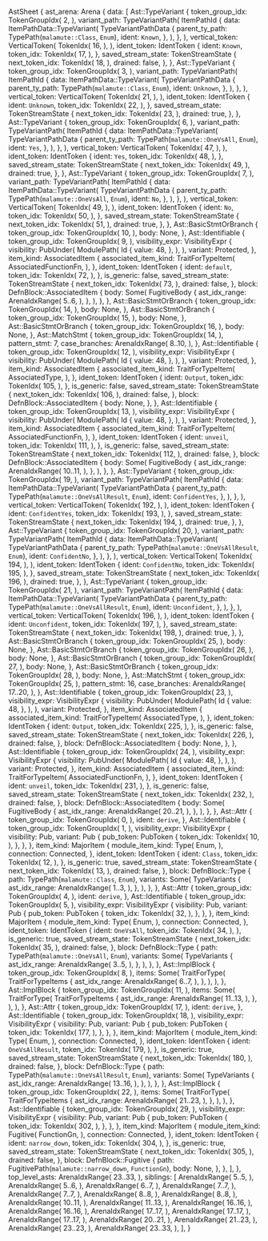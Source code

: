 AstSheet {
    ast_arena: Arena {
        data: [
            Ast::TypeVariant {
                token_group_idx: TokenGroupIdx(
                    2,
                ),
                variant_path: TypeVariantPath(
                    ItemPathId {
                        data: ItemPathData::TypeVariant(
                            TypeVariantPathData {
                                parent_ty_path: TypePath(`malamute::Class`, `Enum`),
                                ident: `Known`,
                            },
                        ),
                    },
                ),
                vertical_token: VerticalToken(
                    TokenIdx(
                        16,
                    ),
                ),
                ident_token: IdentToken {
                    ident: `Known`,
                    token_idx: TokenIdx(
                        17,
                    ),
                },
                saved_stream_state: TokenStreamState {
                    next_token_idx: TokenIdx(
                        18,
                    ),
                    drained: false,
                },
            },
            Ast::TypeVariant {
                token_group_idx: TokenGroupIdx(
                    3,
                ),
                variant_path: TypeVariantPath(
                    ItemPathId {
                        data: ItemPathData::TypeVariant(
                            TypeVariantPathData {
                                parent_ty_path: TypePath(`malamute::Class`, `Enum`),
                                ident: `Unknown`,
                            },
                        ),
                    },
                ),
                vertical_token: VerticalToken(
                    TokenIdx(
                        21,
                    ),
                ),
                ident_token: IdentToken {
                    ident: `Unknown`,
                    token_idx: TokenIdx(
                        22,
                    ),
                },
                saved_stream_state: TokenStreamState {
                    next_token_idx: TokenIdx(
                        23,
                    ),
                    drained: true,
                },
            },
            Ast::TypeVariant {
                token_group_idx: TokenGroupIdx(
                    6,
                ),
                variant_path: TypeVariantPath(
                    ItemPathId {
                        data: ItemPathData::TypeVariant(
                            TypeVariantPathData {
                                parent_ty_path: TypePath(`malamute::OneVsAll`, `Enum`),
                                ident: `Yes`,
                            },
                        ),
                    },
                ),
                vertical_token: VerticalToken(
                    TokenIdx(
                        47,
                    ),
                ),
                ident_token: IdentToken {
                    ident: `Yes`,
                    token_idx: TokenIdx(
                        48,
                    ),
                },
                saved_stream_state: TokenStreamState {
                    next_token_idx: TokenIdx(
                        49,
                    ),
                    drained: true,
                },
            },
            Ast::TypeVariant {
                token_group_idx: TokenGroupIdx(
                    7,
                ),
                variant_path: TypeVariantPath(
                    ItemPathId {
                        data: ItemPathData::TypeVariant(
                            TypeVariantPathData {
                                parent_ty_path: TypePath(`malamute::OneVsAll`, `Enum`),
                                ident: `No`,
                            },
                        ),
                    },
                ),
                vertical_token: VerticalToken(
                    TokenIdx(
                        49,
                    ),
                ),
                ident_token: IdentToken {
                    ident: `No`,
                    token_idx: TokenIdx(
                        50,
                    ),
                },
                saved_stream_state: TokenStreamState {
                    next_token_idx: TokenIdx(
                        51,
                    ),
                    drained: true,
                },
            },
            Ast::BasicStmtOrBranch {
                token_group_idx: TokenGroupIdx(
                    10,
                ),
                body: None,
            },
            Ast::Identifiable {
                token_group_idx: TokenGroupIdx(
                    9,
                ),
                visibility_expr: VisibilityExpr {
                    visibility: PubUnder(
                        ModulePath(
                            Id {
                                value: 48,
                            },
                        ),
                    ),
                    variant: Protected,
                },
                item_kind: AssociatedItem {
                    associated_item_kind: TraitForTypeItem(
                        AssociatedFunctionFn,
                    ),
                },
                ident_token: IdentToken {
                    ident: `default`,
                    token_idx: TokenIdx(
                        72,
                    ),
                },
                is_generic: false,
                saved_stream_state: TokenStreamState {
                    next_token_idx: TokenIdx(
                        73,
                    ),
                    drained: false,
                },
                block: DefnBlock::AssociatedItem {
                    body: Some(
                        FugitiveBody {
                            ast_idx_range: ArenaIdxRange(
                                5..6,
                            ),
                        },
                    ),
                },
            },
            Ast::BasicStmtOrBranch {
                token_group_idx: TokenGroupIdx(
                    14,
                ),
                body: None,
            },
            Ast::BasicStmtOrBranch {
                token_group_idx: TokenGroupIdx(
                    15,
                ),
                body: None,
            },
            Ast::BasicStmtOrBranch {
                token_group_idx: TokenGroupIdx(
                    16,
                ),
                body: None,
            },
            Ast::MatchStmt {
                token_group_idx: TokenGroupIdx(
                    14,
                ),
                pattern_stmt: 7,
                case_branches: ArenaIdxRange(
                    8..10,
                ),
            },
            Ast::Identifiable {
                token_group_idx: TokenGroupIdx(
                    12,
                ),
                visibility_expr: VisibilityExpr {
                    visibility: PubUnder(
                        ModulePath(
                            Id {
                                value: 48,
                            },
                        ),
                    ),
                    variant: Protected,
                },
                item_kind: AssociatedItem {
                    associated_item_kind: TraitForTypeItem(
                        AssociatedType,
                    ),
                },
                ident_token: IdentToken {
                    ident: `Output`,
                    token_idx: TokenIdx(
                        105,
                    ),
                },
                is_generic: false,
                saved_stream_state: TokenStreamState {
                    next_token_idx: TokenIdx(
                        106,
                    ),
                    drained: false,
                },
                block: DefnBlock::AssociatedItem {
                    body: None,
                },
            },
            Ast::Identifiable {
                token_group_idx: TokenGroupIdx(
                    13,
                ),
                visibility_expr: VisibilityExpr {
                    visibility: PubUnder(
                        ModulePath(
                            Id {
                                value: 48,
                            },
                        ),
                    ),
                    variant: Protected,
                },
                item_kind: AssociatedItem {
                    associated_item_kind: TraitForTypeItem(
                        AssociatedFunctionFn,
                    ),
                },
                ident_token: IdentToken {
                    ident: `unveil`,
                    token_idx: TokenIdx(
                        111,
                    ),
                },
                is_generic: false,
                saved_stream_state: TokenStreamState {
                    next_token_idx: TokenIdx(
                        112,
                    ),
                    drained: false,
                },
                block: DefnBlock::AssociatedItem {
                    body: Some(
                        FugitiveBody {
                            ast_idx_range: ArenaIdxRange(
                                10..11,
                            ),
                        },
                    ),
                },
            },
            Ast::TypeVariant {
                token_group_idx: TokenGroupIdx(
                    19,
                ),
                variant_path: TypeVariantPath(
                    ItemPathId {
                        data: ItemPathData::TypeVariant(
                            TypeVariantPathData {
                                parent_ty_path: TypePath(`malamute::OneVsAllResult`, `Enum`),
                                ident: `ConfidentYes`,
                            },
                        ),
                    },
                ),
                vertical_token: VerticalToken(
                    TokenIdx(
                        192,
                    ),
                ),
                ident_token: IdentToken {
                    ident: `ConfidentYes`,
                    token_idx: TokenIdx(
                        193,
                    ),
                },
                saved_stream_state: TokenStreamState {
                    next_token_idx: TokenIdx(
                        194,
                    ),
                    drained: true,
                },
            },
            Ast::TypeVariant {
                token_group_idx: TokenGroupIdx(
                    20,
                ),
                variant_path: TypeVariantPath(
                    ItemPathId {
                        data: ItemPathData::TypeVariant(
                            TypeVariantPathData {
                                parent_ty_path: TypePath(`malamute::OneVsAllResult`, `Enum`),
                                ident: `ConfidentNo`,
                            },
                        ),
                    },
                ),
                vertical_token: VerticalToken(
                    TokenIdx(
                        194,
                    ),
                ),
                ident_token: IdentToken {
                    ident: `ConfidentNo`,
                    token_idx: TokenIdx(
                        195,
                    ),
                },
                saved_stream_state: TokenStreamState {
                    next_token_idx: TokenIdx(
                        196,
                    ),
                    drained: true,
                },
            },
            Ast::TypeVariant {
                token_group_idx: TokenGroupIdx(
                    21,
                ),
                variant_path: TypeVariantPath(
                    ItemPathId {
                        data: ItemPathData::TypeVariant(
                            TypeVariantPathData {
                                parent_ty_path: TypePath(`malamute::OneVsAllResult`, `Enum`),
                                ident: `Unconfident`,
                            },
                        ),
                    },
                ),
                vertical_token: VerticalToken(
                    TokenIdx(
                        196,
                    ),
                ),
                ident_token: IdentToken {
                    ident: `Unconfident`,
                    token_idx: TokenIdx(
                        197,
                    ),
                },
                saved_stream_state: TokenStreamState {
                    next_token_idx: TokenIdx(
                        198,
                    ),
                    drained: true,
                },
            },
            Ast::BasicStmtOrBranch {
                token_group_idx: TokenGroupIdx(
                    25,
                ),
                body: None,
            },
            Ast::BasicStmtOrBranch {
                token_group_idx: TokenGroupIdx(
                    26,
                ),
                body: None,
            },
            Ast::BasicStmtOrBranch {
                token_group_idx: TokenGroupIdx(
                    27,
                ),
                body: None,
            },
            Ast::BasicStmtOrBranch {
                token_group_idx: TokenGroupIdx(
                    28,
                ),
                body: None,
            },
            Ast::MatchStmt {
                token_group_idx: TokenGroupIdx(
                    25,
                ),
                pattern_stmt: 16,
                case_branches: ArenaIdxRange(
                    17..20,
                ),
            },
            Ast::Identifiable {
                token_group_idx: TokenGroupIdx(
                    23,
                ),
                visibility_expr: VisibilityExpr {
                    visibility: PubUnder(
                        ModulePath(
                            Id {
                                value: 48,
                            },
                        ),
                    ),
                    variant: Protected,
                },
                item_kind: AssociatedItem {
                    associated_item_kind: TraitForTypeItem(
                        AssociatedType,
                    ),
                },
                ident_token: IdentToken {
                    ident: `Output`,
                    token_idx: TokenIdx(
                        225,
                    ),
                },
                is_generic: false,
                saved_stream_state: TokenStreamState {
                    next_token_idx: TokenIdx(
                        226,
                    ),
                    drained: false,
                },
                block: DefnBlock::AssociatedItem {
                    body: None,
                },
            },
            Ast::Identifiable {
                token_group_idx: TokenGroupIdx(
                    24,
                ),
                visibility_expr: VisibilityExpr {
                    visibility: PubUnder(
                        ModulePath(
                            Id {
                                value: 48,
                            },
                        ),
                    ),
                    variant: Protected,
                },
                item_kind: AssociatedItem {
                    associated_item_kind: TraitForTypeItem(
                        AssociatedFunctionFn,
                    ),
                },
                ident_token: IdentToken {
                    ident: `unveil`,
                    token_idx: TokenIdx(
                        231,
                    ),
                },
                is_generic: false,
                saved_stream_state: TokenStreamState {
                    next_token_idx: TokenIdx(
                        232,
                    ),
                    drained: false,
                },
                block: DefnBlock::AssociatedItem {
                    body: Some(
                        FugitiveBody {
                            ast_idx_range: ArenaIdxRange(
                                20..21,
                            ),
                        },
                    ),
                },
            },
            Ast::Attr {
                token_group_idx: TokenGroupIdx(
                    0,
                ),
                ident: `derive`,
            },
            Ast::Identifiable {
                token_group_idx: TokenGroupIdx(
                    1,
                ),
                visibility_expr: VisibilityExpr {
                    visibility: Pub,
                    variant: Pub {
                        pub_token: PubToken {
                            token_idx: TokenIdx(
                                10,
                            ),
                        },
                    },
                },
                item_kind: MajorItem {
                    module_item_kind: Type(
                        Enum,
                    ),
                    connection: Connected,
                },
                ident_token: IdentToken {
                    ident: `Class`,
                    token_idx: TokenIdx(
                        12,
                    ),
                },
                is_generic: true,
                saved_stream_state: TokenStreamState {
                    next_token_idx: TokenIdx(
                        13,
                    ),
                    drained: false,
                },
                block: DefnBlock::Type {
                    path: TypePath(`malamute::Class`, `Enum`),
                    variants: Some(
                        TypeVariants {
                            ast_idx_range: ArenaIdxRange(
                                1..3,
                            ),
                        },
                    ),
                },
            },
            Ast::Attr {
                token_group_idx: TokenGroupIdx(
                    4,
                ),
                ident: `derive`,
            },
            Ast::Identifiable {
                token_group_idx: TokenGroupIdx(
                    5,
                ),
                visibility_expr: VisibilityExpr {
                    visibility: Pub,
                    variant: Pub {
                        pub_token: PubToken {
                            token_idx: TokenIdx(
                                32,
                            ),
                        },
                    },
                },
                item_kind: MajorItem {
                    module_item_kind: Type(
                        Enum,
                    ),
                    connection: Connected,
                },
                ident_token: IdentToken {
                    ident: `OneVsAll`,
                    token_idx: TokenIdx(
                        34,
                    ),
                },
                is_generic: true,
                saved_stream_state: TokenStreamState {
                    next_token_idx: TokenIdx(
                        35,
                    ),
                    drained: false,
                },
                block: DefnBlock::Type {
                    path: TypePath(`malamute::OneVsAll`, `Enum`),
                    variants: Some(
                        TypeVariants {
                            ast_idx_range: ArenaIdxRange(
                                3..5,
                            ),
                        },
                    ),
                },
            },
            Ast::ImplBlock {
                token_group_idx: TokenGroupIdx(
                    8,
                ),
                items: Some(
                    TraitForType(
                        TraitForTypeItems {
                            ast_idx_range: ArenaIdxRange(
                                6..7,
                            ),
                        },
                    ),
                ),
            },
            Ast::ImplBlock {
                token_group_idx: TokenGroupIdx(
                    11,
                ),
                items: Some(
                    TraitForType(
                        TraitForTypeItems {
                            ast_idx_range: ArenaIdxRange(
                                11..13,
                            ),
                        },
                    ),
                ),
            },
            Ast::Attr {
                token_group_idx: TokenGroupIdx(
                    17,
                ),
                ident: `derive`,
            },
            Ast::Identifiable {
                token_group_idx: TokenGroupIdx(
                    18,
                ),
                visibility_expr: VisibilityExpr {
                    visibility: Pub,
                    variant: Pub {
                        pub_token: PubToken {
                            token_idx: TokenIdx(
                                177,
                            ),
                        },
                    },
                },
                item_kind: MajorItem {
                    module_item_kind: Type(
                        Enum,
                    ),
                    connection: Connected,
                },
                ident_token: IdentToken {
                    ident: `OneVsAllResult`,
                    token_idx: TokenIdx(
                        179,
                    ),
                },
                is_generic: true,
                saved_stream_state: TokenStreamState {
                    next_token_idx: TokenIdx(
                        180,
                    ),
                    drained: false,
                },
                block: DefnBlock::Type {
                    path: TypePath(`malamute::OneVsAllResult`, `Enum`),
                    variants: Some(
                        TypeVariants {
                            ast_idx_range: ArenaIdxRange(
                                13..16,
                            ),
                        },
                    ),
                },
            },
            Ast::ImplBlock {
                token_group_idx: TokenGroupIdx(
                    22,
                ),
                items: Some(
                    TraitForType(
                        TraitForTypeItems {
                            ast_idx_range: ArenaIdxRange(
                                21..23,
                            ),
                        },
                    ),
                ),
            },
            Ast::Identifiable {
                token_group_idx: TokenGroupIdx(
                    29,
                ),
                visibility_expr: VisibilityExpr {
                    visibility: Pub,
                    variant: Pub {
                        pub_token: PubToken {
                            token_idx: TokenIdx(
                                302,
                            ),
                        },
                    },
                },
                item_kind: MajorItem {
                    module_item_kind: Fugitive(
                        FunctionGn,
                    ),
                    connection: Connected,
                },
                ident_token: IdentToken {
                    ident: `narrow_down`,
                    token_idx: TokenIdx(
                        304,
                    ),
                },
                is_generic: true,
                saved_stream_state: TokenStreamState {
                    next_token_idx: TokenIdx(
                        305,
                    ),
                    drained: false,
                },
                block: DefnBlock::Fugitive {
                    path: FugitivePath(`malamute::narrow_down`, `FunctionGn`),
                    body: None,
                },
            },
        ],
    },
    top_level_asts: ArenaIdxRange(
        23..33,
    ),
    siblings: [
        ArenaIdxRange(
            5..5,
        ),
        ArenaIdxRange(
            5..6,
        ),
        ArenaIdxRange(
            6..7,
        ),
        ArenaIdxRange(
            7..7,
        ),
        ArenaIdxRange(
            7..7,
        ),
        ArenaIdxRange(
            8..8,
        ),
        ArenaIdxRange(
            8..8,
        ),
        ArenaIdxRange(
            10..11,
        ),
        ArenaIdxRange(
            11..13,
        ),
        ArenaIdxRange(
            16..16,
        ),
        ArenaIdxRange(
            16..16,
        ),
        ArenaIdxRange(
            17..17,
        ),
        ArenaIdxRange(
            17..17,
        ),
        ArenaIdxRange(
            17..17,
        ),
        ArenaIdxRange(
            20..21,
        ),
        ArenaIdxRange(
            21..23,
        ),
        ArenaIdxRange(
            23..23,
        ),
        ArenaIdxRange(
            23..33,
        ),
    ],
}